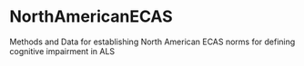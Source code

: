# NorthAmericanECAS
Methods and Data for establishing North American ECAS norms for defining cognitive impairment in ALS
